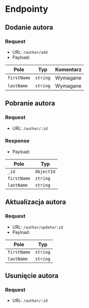 ﻿# Endpointy

## Dodanie autora
### Request
- URL: `/author/add`
- Payload:

| Pole | Typ | Komentarz |
|------|-----|----------|
| `firstName` | `string` | Wymagane |
| `lastName` | `string` | Wymagane |

## Pobranie autora
### Request
- URL: `/author/:id`

### Response
- Payload:

| Pole | Typ |
|------|-----|
| `_id` | `ObjectId` |
| `firstName` | `string` |
| `lastName` | `string` |

## Aktualizacja autora
### Request
- URL: `/author/update/:id`
- Payload:

| Pole | Typ |
|------|-----|
| `firstName` | `string` |
| `lastName` | `string` |

## Usunięcie autora
### Request
- URL: `/author/:id`
